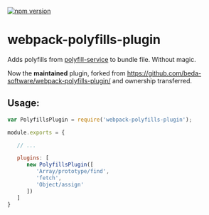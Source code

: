 [![npm version](https://badge.fury.io/js/webpack-polyfills-plugin.svg)](https://badge.fury.io/js/webpack-polyfills-plugin)

# webpack-polyfills-plugin

Adds polyfills from [polyfill-service](https://github.com/Financial-Times/polyfill-service) to bundle file. Without magic.

Now the **maintained** plugin, forked from https://github.com/beda-software/webpack-polyfills-plugin/ and ownership transferred.

## Usage:

```javascript
var PolyfillsPlugin = require('webpack-polyfills-plugin');

module.exports = {

   // ...

   plugins: [
      new PolyfillsPlugin([
         'Array/prototype/find',
         'fetch',
         'Object/assign'
      ])
   ]
}
```
